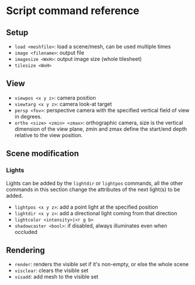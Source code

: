 Script command reference
========================

Setup
-----
 - `load <meshfile>`: load a scene/mesh, can be used multiple times
 - `image <filename>`: output file
 - `imagesize <WxH>`: output image size (whole tilesheet)
 - `tilesize <WxH>`

View
----
 - `viewpos <x y z>`: camera position
 - `viewtarg <x y z>`: camera look-at target
 - `persp <fov>`: perspective camera with the specified vertical field of view
   in degrees.
 - `ortho <size> <zmin> <zmax>`: orthographic camera, size is the vertical
   dimension of the view plane, zmin and zmax define the start/end depth
   relative to the view position.

Scene modification
------------------
### Lights

Lights can be added by the `lightdir` or `lightpos` commands, all the other
commands in this section change the attributes of the next light(s) to be added.

 - `lightpos <x y z>`: add a point light at the specified position
 - `lightdir <x y z>`: add a directional light coming from that direction
 - `lightcolor <intensity>|<r g b>`
 - `shadowcaster <bool>`: if disabled, always illuminates even when occluded

Rendering
---------
 - `render`: renders the visible set if it's non-empty, or else the whole scene
 - `visclear`: clears the visible set
 - `visadd`: add mesh to the visible set
